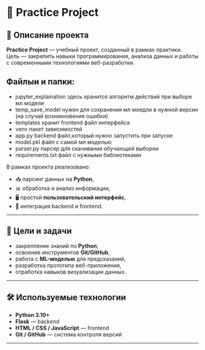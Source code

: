 # 📌 Practice Project  

## 📖 Описание проекта  
**Practice Project** — учебный проект, созданный в рамках практики.  
Цель — закрепить навыки программирования, анализа данных и работы с современными технологиями веб-разработки.  

## Файлыи и папки:
- jupyter_explaination здесь хранится алгоритм действий при выборе мл модели
- temp_save_model нужен для сохранения мл моедли в нужной версии (на случай возникновения ошибки)
- templates хранит frontend файл интерфейса
- venv пакет зависимостей
- app.py backend файл,который нужно запустить при запуске
- model.pkl файл с самой мл моделью
- parser.py парсер для скачивания обучающей выборки
- requirements.txt файл с нужными библиотеками

В рамках проекта реализовано:  
- 📥 парсинг данных на **Python**,  
- 📊 обработка и анализ информации,  
- 🖥️ простой **пользовательский интерфейс**,  
- 🔗 интеграция backend и frontend.  

---

## 🎯 Цели и задачи  
- закрепление знаний по **Python**,  
- освоение инструментов **Git/GitHub**,  
- работа с **ML-моделью** для предсказаний,  
- разработка прототипа веб-приложения,  
- отработка навыков визуализации данных.  

---

## 🛠️ Используемые технологии  
- **Python 3.10+**  
- **Flask** — backend  
- **HTML / CSS / JavaScript** — frontend  
- **Git / GitHub** — система контроля версий  

---


